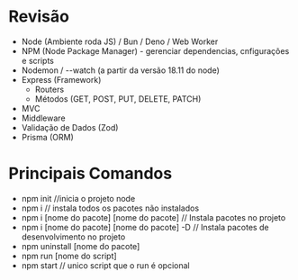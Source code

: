 # Revisão

- Node (Ambiente roda JS) / Bun / Deno / Web Worker
- NPM (Node Package Manager) - gerenciar dependencias, cnfigurações e scripts
- Nodemon / --watch  (a partir da versão 18.11 do node)
- Express (Framework)
    - Routers
    - Métodos (GET, POST, PUT, DELETE, PATCH)
- MVC
- Middleware
- Validação de Dados (Zod)
- Prisma (ORM)

# Principais Comandos

- npm init //inicia o projeto node
- npm i // instala todos os pacotes não instalados
- npm i [nome do pacote] [nome do pacote] // Instala pacotes no projeto
- npm i [nome do pacote] [nome do pacote] -D // Instala pacotes de desenvolvimento no projeto
- npm uninstall [nome do pacote]
- npm run [nome do script]
- npm start // unico script que o run é opcional